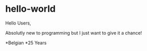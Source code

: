 # hello-world

Hello Users,

Absolutly new to programming but I just want to give it a chance! 

*Belgian
*25 Years 
